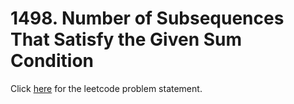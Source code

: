 # 1498. Number of Subsequences That Satisfy the Given Sum Condition

Click [here](https://leetcode.com/problems/number-of-subsequences-that-satisfy-the-given-sum-condition/) for the leetcode problem statement.
